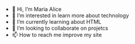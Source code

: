 - 👋 Hi, I’m Maria Alice
- 👀 I’m interested in learn more about technology
- 🌱 I’m currently learning about HTML
- 💞️ I’m looking to collaborate on projetcs
- 📫 How to reach me improve my site

<!---
MariaAlice2005/MariaAlice2005 is a ✨ special ✨ repository because its `README.md` (this file) appears on your GitHub profile.
You can click the Preview link to take a look at your changes.
--->
